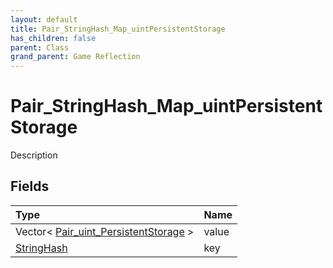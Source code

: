 ```yaml
---
layout: default
title: Pair_StringHash_Map_uintPersistentStorage
has_children: false
parent: Class
grand_parent: Game Reflection
---
```

# Pair_StringHash_Map_uintPersistentStorage
Description 

## Fields

| Type | Name |
|:----------|:--------------|
| Vector< [Pair_uint_PersistentStorage](/riftbreaker-wiki/docs/game-reflection/classes/pair_uint__persistent_storage/) > | value |
| [StringHash](/riftbreaker-wiki/docs/game-reflection/classes/string_hash/) | key |

